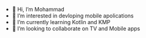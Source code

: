 - 👋 Hi, I’m Mohammad
- 👀 I’m interested in devloping mobile apolications
- 🌱 I’m currently learning Kotlin and KMP
- 💞️ I’m looking to collaborate on TV and Mobile apps

<!---
bingbong0098/bingbong0098 is a ✨ special ✨ repository because its `README.md` (this file) appears on your GitHub profile.
You can click the Preview link to take a look at your changes.
--->
